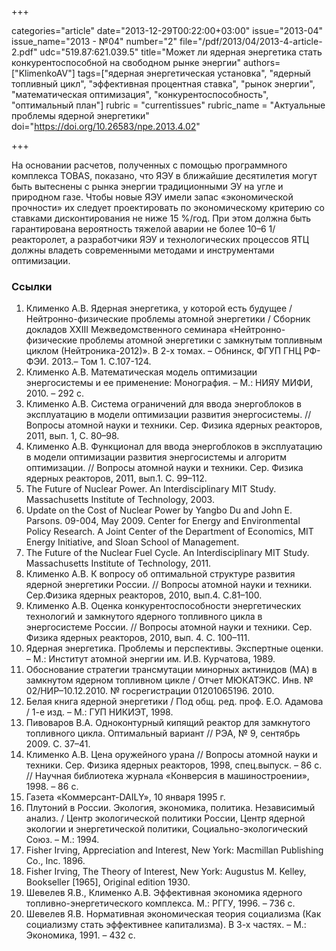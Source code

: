 +++

categories="article"
date="2013-12-29T00:22:00+03:00"
issue="2013-04"
issue_name="2013 - №04"
number="2"
file="/pdf/2013/04/2013-4-article-2.pdf"
udc="519.87:621.039.5"
title="Может ли ядерная энергетика стать конкурентоспособной на свободном рынке энергии"
authors=["KlimenkoAV"]
tags=["ядерная энергетическая установка", "ядерный топливный цикл", "эффективная процентная ставка", "рынок энергии", "математическая оптимизация", "конкурентоспособность", "оптимальный план"]
rubric = "сurrentissues"
rubric_name = "Актуальные проблемы ядерной энергетики"
doi="https://doi.org/10.26583/npe.2013.4.02"

+++

На основании расчетов, полученных с помощью программного комплекса TOBAS, показано, что ЯЭУ в ближайшие десятилетия могут быть вытеснены с рынка энергии традиционными ЭУ на угле и природном газе. Чтобы новые ЯЭУ имели запас «экономической прочности» их следует проектировать по экономическому критерию со ставками дисконтирования не ниже 15 %/год. При этом должна быть гарантирована вероятность тяжелой аварии не более 10–6 1/реакторолет, а разработчики ЯЭУ и технологических процессов ЯТЦ должны владеть современными методами и инструментами оптимизации.

### Ссылки

1. Клименко А.В. Ядерная энергетика, у которой есть будущее / Нейтронно-физические проблемы атомной энергетики / Сборник докладов XXIII Межведомственного семинара «Нейтронно-физические проблемы атомной энергетики с замкнутым топливным циклом (Нейтроника-2012)». В 2-х томах. – Обнинск, ФГУП ГНЦ РФ-ФЭИ. 2013.– Том 1. С.107-124.
2. Клименко А.В. Математическая модель оптимизации энергосистемы и ее применение: Монография. – М.: НИЯУ МИФИ, 2010. – 292 с.
3. Клименко А.В. Система ограничений для ввода энергоблоков в эксплуатацию в модели оптимизации развития энергосистемы. // Вопросы атомной науки и техники. Сер. Физика ядерных реакторов, 2011, вып. 1, С. 80–98.
4. Клименко А.В. Функционал для ввода энергоблоков в эксплуатацию в модели оптимизации развития энергосистемы и алгоритм оптимизации. // Вопросы атомной науки и техники. Сер. Физика ядерных реакторов, 2011, вып.1. С. 99–112.
5. The Future of Nuclear Power. An Interdisciplinary MIT Study. Massachusetts Institute of Technology, 2003.
6. Update on the Cost of Nuclear Power by Yangbo Du and John E. Parsons. 09-004, May 2009. Center for Energy and Environmental Policy Research. A Joint Center of the Department of Economics, MIT Energy Initiative, and Sloan School of Management.
7. The Future of the Nuclear Fuel Cycle. An Interdisciplinary MIT Study. Massachusetts Institute of Technology, 2011.
8. Клименко А.В. К вопросу об оптимальной структуре развития ядерной энергетики России. // Вопросы атомной науки и техники. Сер.Физика ядерных реакторов, 2010, вып.4. С.81–100.
9. Клименко А.В. Оценка конкурентоспособности энергетических технологий и замкнутого ядерного топливного цикла в энергосистеме России. // Вопросы атомной науки и техники. Сер. Физика ядерных реакторов, 2010, вып. 4. С. 100–111.
10. Ядерная энергетика. Проблемы и перспективы. Экспертные оценки. – М.: Институт атомной энергии им. И.В. Курчатова, 1989.
11. Обоснование стратегии трансмутации минорных актинидов (МА) в замкнутом ядерном топливном цикле / Отчет МЮКАТЭКС. Инв. № 02/НИР–10.12.2010. № госрегистрации 01201065196. 2010.
12. Белая книга ядерной энергетики / Под общ. ред. проф. Е.О. Адамова / 1-е изд. – М.: ГУП НИКИЭТ, 1998.
13. Пивоваров В.А. Одноконтурный кипящий реактор для замкнутого топливного цикла. Оптимальный вариант // РЭА, № 9, сентябрь 2009. С. 37–41.
14. Клименко А.В. Цена оружейного урана // Вопросы атомной науки и техники. Сер. Физика ядерных реакторов, 1998, спец.выпуск. – 86 с. // Научная библиотека журнала «Конверсия в машиностроении», 1998. – 86 с.
15. Газета «Коммерсант-DAILY», 10 января 1995 г.
16. Плутоний в России. Экология, экономика, политика. Независимый анализ. / Центр экологической политики России, Центр ядерной экологии и энергетической политики, Социально-экологический Союз. – М.: 1994.
17. Fisher Irving, Appreciation and Interest, New York: Macmillan Publishing Co., Inc. 1896.
18. Fisher Irving, The Theory of Interest, New York: Augustus M. Kelley, Bookseller [1965], Original edition 1930.
19. Шевелев Я.В., Клименко А.В. Эффективная экономика ядерного топливно-энергетического комплекса. М.: РГГУ, 1996. – 736 с.
20. Шевелев Я.В. Нормативная экономическая теория социализма (Как социализму стать эффективнее капитализма). В 3-х частях. – М.: Экономика, 1991. – 432 c.